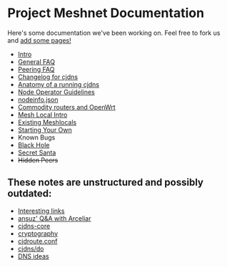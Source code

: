 # Project Meshnet Documentation

Here's some documentation we've been working on. Feel free to fork us and [add some pages!](notes/wanted.md)

* [Intro](intro.md)
 * [General FAQ](faq/general.md)
 * [Peering FAQ](faq/peering.md)
 * [Changelog for cjdns](cjdns/changelog.md)
 * [Anatomy of a running cjdns](cjdns/anatomy.md)
 * [Node Operator Guidelines](cjdns/Operator_Guidelines.md)
 * [nodeinfo.json](cjdns/nodeinfo-json.md)
* [Commodity routers and OpenWrt](openwrt.md)
* [Mesh Local Intro](meshlocals/intro.md)
 * [Existing Meshlocals](meshlocals/existing/index.md)
 * [Starting Your Own](meshlocals/diy.md)
* Known Bugs
 * [Black Hole](bugs/black-hole.md)
 * [Secret Santa](bugs/santa.md)
 * ~~Hidden Peers~~

## These notes are unstructured and possibly outdated:

* [Interesting links](notes/links.md)
* [ansuz' Q&A with Arceliar](notes/arc-workings.md)
* [cjdns-core](notes/cjdns-core.md)
* [cryptography](notes/cryptography.md)
* [cjdroute.conf](notes/cjdroute.md)
* [cjdns/do](notes/do.md)
* [DNS ideas](notes/dns.md)
